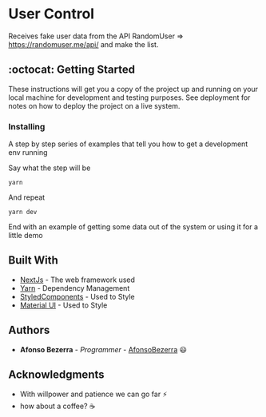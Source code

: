 # User Control

Receives fake user data from the API RandomUser => https://randomuser.me/api/ and make the list.

##  :octocat: Getting Started

These instructions will get you a copy of the project up and running on your local machine for development and testing purposes. See deployment for notes on how to deploy the project on a live system.

### Installing

A step by step series of examples that tell you how to get a development env running

Say what the step will be

```
yarn
```

And repeat

```
yarn dev
```

End with an example of getting some data out of the system or using it for a little demo

## Built With

* [NextJs](https://nextjs.org/) - The web framework used
* [Yarn](https://yarnpkg.com/) - Dependency Management
* [StyledComponents](https://styled-components.com/) - Used to Style
* [Material UI](https://mui.com/pt/) - Used to Style

## Authors

* **Afonso Bezerra** - *Programmer* - [AfonsoBezerra](https://github.com/AfonsoBezerra) :smiley:


## Acknowledgments

* With willpower and patience we can go far :zap:
* how about a coffee? :coffee:
